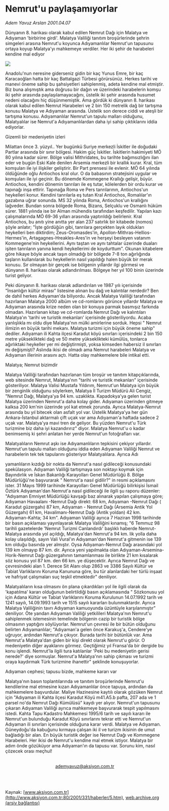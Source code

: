 # Nemrut'u paylaşamıyorlar

*Adem Yavuz Arslan 2001.04.07*

<div>
 <p class="spot">
  Dünyanın 8. harikası olarak  kabul edilen Nemrut Dağı için  Malatya ve Adıyaman 'birbirine  girdi'. Malatya Valiliği tanıtım  broşürlerinde şehrin simgeleri  arasına Nemrut'u koyunca  Adıyamanlılar Nemrut'un  tapusunu ortaya koyup  Malatya'yı mahkemeye verdiler.  Her iki şehir de harabeleri  kendine mal ediyor
 </p>
 <p class="metin">
 </p>
 <img border="0" src="/web/20010712120334im_/http://www.aksiyon.com.tr/2001/331/resimler/Nemrut.jpg"/>
 <p class="metin">
  Anadolu'nun neresine giderseniz gidin bir kaç Yunus Emre, bir kaç Karacaoğlan hatta bir kaç Battalgazi Türbesi görürsünüz. Herkes tarihi ve manevi öneme sahip bu şahsiyetleri sahiplenmiş, adeta kendine mal etmiştir. Biz buna alışmıştık ama doğrusu bir dağın ve üzerindeki harabelerin komşu iki şehir arasında paylaşılamayacağını, üstelik iki şehir arasında husumet nedeni olacağını hiç düşünmemiştik. Ama gördük ki dünyanın 8. harikası olarak kabul edilen Nemrut Harabeleri ve 2 bin 150 metrelik dağ bir tartışma konusu Malatya ve Adıyaman arasında. Üstelik son derece ciddi ve ateşli bir tartışma konusu. Adıyamanlılar Nemrut'un tapulu malları olduğunu, Malatyalılar ise Nemrut'a Adıyamanlılardan daha iyi sahip çıktıklarını iddia ediyorlar.
 </p>
 <p class="metin">
  Gizemli bir medeniyetin izleri
 </p>
 <p class="metin">
  Milattan önce 3. yüzyıl.. Yer bugünkü Suriye merkezli İskitler ile doğudaki Partlar arasında bir sınır bölgesi. Hakim güç İskitler. İskitlerin hakimiyeti MÖ 80 yılına kadar sürer. Bölge valisi Mithridates, bu tarihte bağımsızlığını ilan eder ve bugün Eski Kale denilen Arsemia merkezli bir krallık kurar. Kral, tüm komşuları ile iyi ilişkiler geliştirir. Bir Part prensesi ile evlenir. MÖ 64 yılında öldüğünde oğlu Antiochos kral olur. O da babasının stratejisini uygular ve komşuları ile iyi geçinir. Bu dönemde Kommegene Krallığı gelişir, büyür. Antiochos, kendini dönemin tanrıları ile eş tutar, kölelerden bir ordu kurar ve tapınağı inşa ettirir. Tapınağa Roma ve Pers tanrılarının, Antiochos'un heykelleri konur. Kendini tanrılarla eş tutan Kral Antiochos, Romalılar'ın gazabına uğrar sonunda. MS 32 yılında Roma, Antiochos'un krallığını lağveder. Bundan sonra bölgede Roma, Bizans, Selçuklu ve Osmanlı hüküm sürer. 1881 yılında ise bir Alman mühendis tarafından keşfedilir. Yapılan kazı çalışmalarında MÖ 69-36 yılları arasında yaptırıldığı belirlenir. Kral Antiochos, bu anıtı yine anıtta yer alan 237 satırlık bir kitabede (nomos) şöyle anlatır; "İşte gördüğün gibi, tanrılara gerçekten layık oldukları heykelleri ben diktirdim; Zeus-Oromasdes'in, Apollon-Mithras-Hellios-Hermes'in, Artagagnes-Hreakles-Ares'in ve herşeyi besleyen vatanım Kommegene'nin heykellerini. Aynı taştan ve aynı tahtalar üzerinde duaları işiten tanrıların yanına kendi heykellerimi de koydurttum". Okunan kitabelere göre hikaye böyle ancak taşın olmadığı bir bölgede 7-8 ton ağırlığında taşların kullanılarak bu heykellerin nasıl yapıldığı halen büyük bir merak konusu. Sır olmayan bir gerçek ise bölgenin yıllardır ilgi görmesi ve dünyanın 8. harikası olarak adlandırılması. Bölgeye her yıl 100 binin üzerinde turist geliyor.
 </p>
 <p class="metin">
  Peki dünyanın 8. harikası olarak adlandırılan ve 1987 yılı içerisinde "İnsanlığın kültür mirası" listesine alınan bu dağ ve kalıntılar nerdedir? Ben de dahil herkes Adıyaman'da biliyordu. Ancak Malatya Valiliği tarafından hazırlanan Malatya 2000 albüm ve cd-romlarını görünce yıllardır Malatya ve Adıyaman arasında krize neden olan bir konuya parmak basmışız farkında olmadan. Hazırlanan kitap ve cd-romlarda Nemrut Dağı ve kalıntıları Malatya'ın 'tarihi ve turistik mekanları' içerisinde gösteriliyordu. Acaba yanlışlıkla mı oldu diye Malatya'nın mülki amirlerine sorduk. Hepsi " Nemrut ilimizin en büyük tarihi mekanı. Malatya turizmi için büyük öneme sahip" dediler. Adıyaman ili Kahta ilçesi Karadut köyü sınırları içerisindeki 2 bin 150 metre yükseklikteki dağ ve 50 metre yükseklikteki kümülüs, tonlarca ağırlıktaki heykeller yer mi değiştirmişti, yoksa kimseden habersiz il sınırları mı değişmişti? Aslında ikisi de olmadı ama Nemrut harabeleri Malatya ve Adıyaman illerinin arasını açtı. Hatta olay mahkemelere bile intikal etti.
 </p>
 <p class="metin">
  Malatya; Nemrut bizimdir
 </p>
 <p class="metin">
  Malatya Valiliği tarafından hazırlanan tüm broşür ve tanıtım kitapçıklarında, web sitesinde Nemrut, Malatya'nın "tarihi ve turistik mekanları" içerisinde gösteriliyor. Malatya Valisi Mustafa Yıldırım, Nemrut'un Malatya için büyük bir zenginlik olduğunu söylerken, Malatya İl Turizm Müdürü Ali Cengiz, "Nemrut Dağı, Malatya'ya 94 km. uzaklıkta. Kapadokya'ya gelen turist Malatya üzerinden Nemrut'a daha kolay gider. Adıyaman üzerinden gitmeye kalksa 200 km'nin üzerinde yol kat etmek zorunda. Ayrıca Malatya-Nemrut arasında bu yıl bitecek olan asfalt yol var. Üstelik Malatya'ya her gün Ankara-İstanbul aktarmalı çift uçak var ama Adıyaman'a haftada sadece 2 uçak var. Malatya'ya mavi tren de geliyor. Bu yüzden Nemrut'u Türk turizmine biz daha iyi kazandırırız" diyor. Malatya Nemrut'u o kadar benimsemiş ki şehri anlatan her yerde Nemrut'un fotoğrafları var.
 </p>
 <p class="metin">
  Malatyalıların Nemrut aşkı ise Adıyamanlıların tepkisini çekiyor yıllardır. Nemrut'un tapulu malları olduğunu iddia eden Adıyaman Valiliği Nemrut ve harabelerin tek tek tapularını gösteriyor Malatyalılara. Ayrıca Adı
 </p>
 <p class="metin">
  yamanlıların kızdığı bir nokta da Nemrut'a nasıl gidileceği konusundaki spekülasyon. Adıyaman Valiliği tartışmaya son noktayı koymak için Bayındırlık ve İskan Bakanlığı Karayolları Genel Müdürlüğü 8. Bölge Müdürlüğü'ne başvurarak " Nemrut'a nasıl gidilir?" in resmi açıklamasını ister. 31 Mayıs 1999 tarihinde Karayolları Genel Müdürlüğü bilirkişisi İsmail Öztürk Adıyaman'dan Nemrut'a nasıl gidileceği ile ilgili şu raporu düzenler: "Adıyaman Emniyet Müdürlüğü kavşağı baz alınarak yapılan çalışmaya göre; Adıyaman Havaalanı -Nemrut Dağı direkt: 68 km, Adıyaman -Nemrut Dağı ( Karadut güzergahı) 87 km, Adıyaman - Nemrut Dağı (Arsemia Antik Yol Güzergahı) 61 km, Havalimanı-Nemrut Dağı (Antik yoldan) 42 km. Adıyaman-Kahta; 34 km". Adıyaman Valiliği ayrıca 7 Haziran 1998 tarihinde bir basın açıklaması yayınlayarak Malatya Valiliğini kınamış; "6 Temmuz 98 tarihli gazetelerde 'Nemrut Turizmi Canlandırdı' başlıklı haberde Nemrut-Malatya arasında yol açıldığı, Malatya'dan Nemrut'a 94 km. lik yolla daha kolay ulaşıldığı, sayın Vali Vural'ın Adıyaman'dan Nemrut'a gitmenin ise 139 km olduğu basında yer almıştır. Oysa Adıyaman-Nemrut Dağı arasındaki yol 139 km olmayıp  87 km. dir. Ayrıca yeni yapılmakta olan Adıyaman-Arsemina-Horik-Nemrut Dağı güzergahının tamamlanması ile birlikte 21 km kısalarak söz konusu yol 87 km. den 66 km. ye düşecektir. Ayrıca Nemrut Dağı ve çevresindeki alan 1. Derece Sit Alanı olup 2863 ve 3386 Sayılı Kültür ve Tabiat Varlıklarını Koruma Kanununa göre, bu tür alanlardaki her türlü inşaat ve hafriyat çalışmaları suç teşkil etmektedir" deniliyor.
 </p>
 <p class="metin">
  Malatyalıların kısa olmasını ön plana çıkardıkları yol ile ilgili olarak da 'kapatılma' kararı olduğunun belirtildiği basın açıklamasında " Sözkonusu yol için Adana Kültür ve Tabiat Varlıklarını Koruma Kurulunun 14.07.1992 tarih ve 1241 sayılı, 14.09.1993 tarih ve 1515 sayılı kararları bulunmaktardır. Ayrıca Malatya Valiliğinin tavrı Adıyaman kamuoyunda üzüntüyle karşılanmıştır" deniliyor. Öte yandan Adıyaman Valiliği yetkilileri Malatya'nın Nemrut'u sahiplenmek istemesinin temelinde bölgenin cazip bir turistik bölge olmasının yaptığını söylüyorlar. Nemrut'un çevresi ile bir bütün olduğunu belirten Adıyamanlılar; "Adıyaman'a gelen önce Karakuş'a, Cendere'ye uğruyor, ardından Nemrut'a çıkıyor. Burada tarihi bir bütünlük var. Ama Nemrut'a Malatya'dan giden bir kişi direkt olarak Nemrut'u görür. O medeniyetin diğer ayaklarını görmez. Geçtiğimiz yıl Fransa'da bir dergide bu konu işlendi. Nemrut'la ilgili tura katılanlar 'Peki bu medeniyetin gerisi nerede?' diye sormuşlar. Nemrut'a Malatya'nın sahip çıkması ve turizmi oraya kaydırmak Türk turizmine ihanettir" şeklinde konuşuyorlar.
 </p>
 <p class="metin">
  Adıyaman cephesi; tapusu bizde, 			mahkeme kararı var
 </p>
 <p class="metin">
  Malatya'nın basın toplantılarında ve tanıtım broşürlerinde Nemrut'u kendilerine mal etmesine kızan Adıyamanlılar önce tapuya, ardından da mahkemelere başvurdular. Maliye Hazinesine kaytılı olarak gözüken Nemrut için "Adıyaman ili Kahta ilçesi Karadut Köyü m41.A5.b pafta, 207 ada ve 1 parsel no'da Nemrut Dağı Kümülüsü" kaydı yer alıyor. Nemrut'un tapusunu çıkaran Adıyaman Valiliği ayrıca mahkemeye başvurarak tespit yapılmasını istedi. Kahta Tapu Kadastro Mahkemesi 1995/6 tarih ve sayılı kararı ile Nemrut'un bulunduğu Karadut Köyü sınırlarını tekrar etti ve Nemrut'un Adıyaman ili sınırları içerisinde olduğuna karar verdi.	Malatya ve Adıyaman. Güneydoğu'da kabuğunu kırmaya çalışan iki il ve turizm ikisinin de umut bağladığı bir alan. En büyük turistik değer ise Nemrut Dağı ve Kommegene Harabeleri. Her ikisi de Nemrut'u kendine mal etmek istiyor. Malatya bir adım önde gözüküyor ama Adıyaman'ın da tapusu var. Sorunu kim, nasıl çözecek orası meçhul!
 </p>
 <br/>
 <center>
  <a class="anaorta" href="http://web.archive.org/web/20010712120334/mailto:ademyavuz@aksiyon.com.tr">
   ademyavuz@aksiyon.com.tr
  </a>
 </center>
 <br/>
 <br/>
 <br/>
</div>

Kaynak: [www.aksiyon.com.tr](http://www.aksiyon.com.tr:80/2001/331/haberler/5.htm), [web.archive.org (arşiv bağlantısı)](http://web.archive.org/web/20010712120334/http://www.aksiyon.com.tr:80/2001/331/haberler/5.htm)
